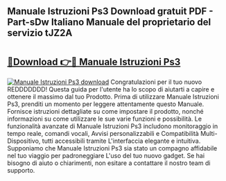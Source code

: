 ## Manuale Istruzioni Ps3 Download gratuit PDF - Part-sDw Italiano Manuale del proprietario del servizio tJZ2A

# <h2><a href="http://df9hdl0.blite.top/?on=Manuale+Istruzioni+Ps3">🔗Download 👉🔴 Manuale Istruzioni Ps3</a></h2>

[![Manuale Istruzioni Ps3 download](https://i.imgur.com/lujVjoI.png)](http://df9hdl0.blite.top/?on=Manuale+Istruzioni+Ps3)
Congratulazioni per il tuo nuovo REDDDDDDD! Questa guida per l'utente ha lo scopo di aiutarti a capire e ottenere il massimo dal tuo Prodotto. Prima di utilizzare Manuale Istruzioni Ps3, prenditi un momento per leggere attentamente questo Manuale. Fornisce istruzioni dettagliate su come impostare il prodotto, nonché informazioni su come utilizzare le sue varie funzioni e possibilità. Le funzionalità avanzate di Manuale Istruzioni Ps3 includono monitoraggio in tempo reale, comandi vocali, Avvisi personalizzabili e Compatibilità Multi-Dispositivo, tutti accessibili tramite L'interfaccia elegante e intuitiva. Supponiamo che Manuale Istruzioni Ps3 sia stato un compagno affidabile nel tuo viaggio per padroneggiare L'uso del tuo nuovo gadget. Se hai bisogno di aiuto o chiarimenti, non esitare a contattare il nostro team di supporto.
